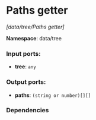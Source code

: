 # Paths getter

_[data/tree/Paths getter]_

__Namespace__: data/tree

### Input ports:

* __tree__: ` any `

### Output ports:

* __paths__: ` (string or number)[][] `

### Dependencies





